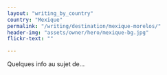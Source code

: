 ```yaml
---
layout: "writing_by_country"
country: "Mexique"
permalink: "/writing/destination/mexique-morelos/"
header-img: "assets/owner/hero/mexique-bg.jpg"
flickr-text: ""

---
```


Quelques info au sujet de...